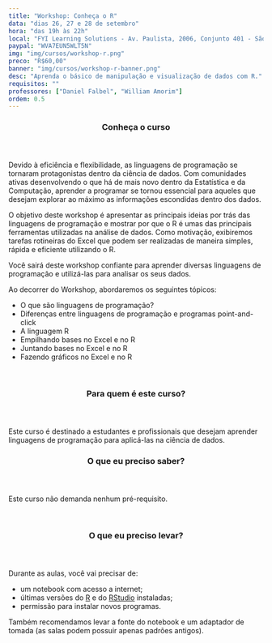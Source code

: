 ```yaml
---
title: "Workshop: Conheça o R"
data: "dias 26, 27 e 28 de setembro"
hora: "das 19h às 22h"
local: "FYI Learning Solutions - Av. Paulista, 2006, Conjunto 401 - São Paulo - SP"
paypal: "WVA7EUN5WLT5N"
img: "img/cursos/workshop-r.png"
preco: "R$60,00"
banner: "img/cursos/workshop-r-banner.png"
desc: "Aprenda o básico de manipulação e visualização de dados com R."
requisitos: ""
professores: ["Daniel Falbel", "William Amorim"]
ordem: 0.5
---
```


<header class="section-header">
  <h3>Conheça o curso</h3>
</header>

Devido à eficiência e flexibilidade, as linguagens de programação se tornaram protagonistas dentro da ciência de dados. Com comunidades ativas desenvolvendo o que há de mais novo dentro da Estatística e  da Computação, aprender a programar se tornou essencial para aqueles que desejam explorar ao máximo as informações escondidas dentro dos dados.

O objetivo deste workshop é apresentar as principais ideias por trás das linguagens de programação e mostrar por que o R é umas das principais ferramentas utilizadas na análise de dados. Como motivação, exibiremos tarefas rotineiras do Excel que podem ser realizadas de maneira simples, rápida e eficiente utilizando o R.

Você sairá deste workshop confiante para aprender diversas linguagens de programação e utilizá-las para analisar os seus dados.

Ao decorrer do Workshop, abordaremos os seguintes tópicos:

* O que são linguagens de programação?
* Diferenças entre linguagens de programação e programas point-and-click
* A linguagem R
* Empilhando bases no Excel e no R
* Juntando bases no Excel e no R
* Fazendo gráficos no Excel e no R

<br>
<header class="section-header">
  <h3>Para quem é este curso?</h3>
</header>

Este curso é destinado a estudantes e profissionais que desejam aprender linguagens de programação para aplicá-las na ciência de dados.

<header class="section-header">
  <h3>O que eu preciso saber?</h3>
</header>

Este curso não demanda nenhum pré-requisito.

<br>
<header class="section-header">
  <h3>O que eu preciso levar?</h3>
</header>

Durante as aulas, você vai precisar de:

- um notebook com acesso a internet;
- últimas versões do [R](https://cran.r-project.org/) e do [RStudio](https://www.rstudio.com/products/rstudio/download/) instaladas;
- permissão para instalar novos programas.

Também recomendamos levar a fonte do notebook e um adaptador de tomada (as salas podem possuir apenas padrões antigos).
